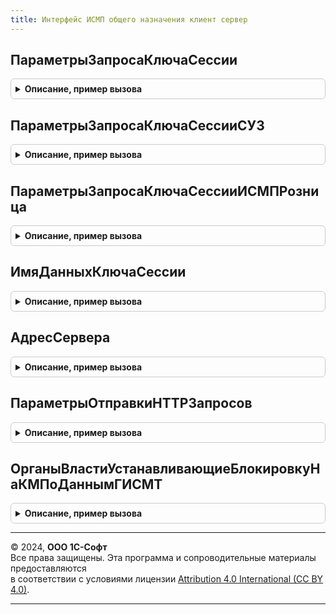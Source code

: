 ```yaml
---
title: Интерфейс ИСМП общего назначения клиент сервер
---
```



## ПараметрыЗапросаКлючаСессии
<details style="margin: 1em 0; padding: 0.5em; border: 1px solid #ccc; border-radius: 6px;">

<summary style="font-weight: bold; cursor: pointer;">Описание, пример вызова</summary>

```bsl

// Инициализировать структуру параметров запроса в ИС МОТП (ИС МП) для получения ключа сессии.
//
// Параметры:
// 	Организация - ОпределяемыйТип.Организация - Организация.
// Возвращаемое значение:
// 	(См. ИнтерфейсАвторизацииИСМПКлиентСервер.ПараметрыЗапросаКлючаСессии).
Функция ПараметрыЗапросаКлючаСессии(Организация = Неопределено) Экспорт
```

Пример вызова
```bsl
Результат = ИнтерфейсИСМПОбщегоНазначенияКлиентСервер.ПараметрыЗапросаКлючаСессии(Организация);
```
</details>

## ПараметрыЗапросаКлючаСессииСУЗ
<details style="margin: 1em 0; padding: 0.5em; border: 1px solid #ccc; border-radius: 6px;">

<summary style="font-weight: bold; cursor: pointer;">Описание, пример вызова</summary>

```bsl

// Инициализировать структуру параметров запроса в ИС МОТП (ИС МП) для получения ключа сессии СУЗ.
//
// Параметры:
// 	ПараметрыСУЗ - Структура -
// Возвращаемое значение:
// 	(См. ИнтерфейсАвторизацииИСМПКлиентСервер.ПараметрыЗапросаКлючаСессии).
Функция ПараметрыЗапросаКлючаСессииСУЗ(ПараметрыСУЗ) Экспорт
```

Пример вызова
```bsl
Результат = ИнтерфейсИСМПОбщегоНазначенияКлиентСервер.ПараметрыЗапросаКлючаСессииСУЗ(ПараметрыСУЗ) 
```
</details>

## ПараметрыЗапросаКлючаСессииИСМПРозница
<details style="margin: 1em 0; padding: 0.5em; border: 1px solid #ccc; border-radius: 6px;">

<summary style="font-weight: bold; cursor: pointer;">Описание, пример вызова</summary>

```bsl

// Инициализировать структуру параметров запроса в ГИС МТ для получения ключа сессии
// розничной продажи.
//
// Параметры:
// 	Организация - ОпределяемыйТип.Организация - Организация.
// Возвращаемое значение:
// 	(См. ИнтерфейсАвторизацииИСМПКлиентСервер.ПараметрыЗапросаКлючаСессии).
Функция ПараметрыЗапросаКлючаСессииИСМПРозница(Организация = Неопределено) Экспорт
```

Пример вызова
```bsl
Результат = ИнтерфейсИСМПОбщегоНазначенияКлиентСервер.ПараметрыЗапросаКлючаСессииИСМПРозница(Организация);
```
</details>

## ИмяДанныхКлючаСессии
<details style="margin: 1em 0; padding: 0.5em; border: 1px solid #ccc; border-radius: 6px;">

<summary style="font-weight: bold; cursor: pointer;">Описание, пример вызова</summary>

```bsl

// Возвращает имя параметра сеанса, в котором хранится информация о токене авторизации.
//
// Параметры:
// 	ТипТокенаАвторизации - ПеречислениеСсылка.ТипыТокеновАвторизации - Тип токена авторизации.
// Возвращаемое значение:
// 	Строка - имя параметра сеанса.
Функция ИмяДанныхКлючаСессии(ТипТокенаАвторизации) Экспорт
```

Пример вызова
```bsl
Результат = ИнтерфейсИСМПОбщегоНазначенияКлиентСервер.ИмяДанныхКлючаСессии(ТипТокенаАвторизации) 
```
</details>

## АдресСервера
<details style="margin: 1em 0; padding: 0.5em; border: 1px solid #ccc; border-radius: 6px;">

<summary style="font-weight: bold; cursor: pointer;">Описание, пример вызова</summary>

```bsl

// Возвращает адрес сервера ИС МП.
//
// Параметры:
//   ВидПродукции - ПеречислениеСсылка.ВидыПродукцииИС - Вид продукции (В тестовом контуре адреса серверов
//                                                       могут отличаться для различных видов продукции).
//   ИспользоватьTrueAPI - Булево - Использовать true-api
//   ЗагрузкаCDNПлощадок - Булево - Загрузка CDN-площадок
//
// Возвращаемое значение:
//  Строка - адрес сервера ИС МП.
//
Функция АдресСервера(ВидПродукции = Неопределено, ИспользоватьTrueAPI = Ложь, ЗагрузкаCDNПлощадок = Ложь) Экспорт
```

Пример вызова
```bsl
Результат = ИнтерфейсИСМПОбщегоНазначенияКлиентСервер.АдресСервера(ВидПродукции, ИспользоватьTrueAPI, ЗагрузкаCDNПлощадок);
```
</details>

## ПараметрыОтправкиHTTPЗапросов
<details style="margin: 1em 0; padding: 0.5em; border: 1px solid #ccc; border-radius: 6px;">

<summary style="font-weight: bold; cursor: pointer;">Описание, пример вызова</summary>

```bsl

// Возвращает параметры для отправки HTTP запросов ИС МП.
//
// Параметры:
//   ВидПродукции - ПеречислениеСсылка.ВидыПродукцииИС - Вид продукции (В тестовом контуре адреса серверов
//                                                       могут отличаться для различных видов продукции).
//   ИспользоватьTrueAPI - Булево - Использовать true-api.
//   ЗагрузкаCDNПлощадок - Булево - Загрузка CDN-площадок
//
// Возвращаемое значение:
//  Структура - Описание:
//   * ИспользоватьЗащищенноеСоединение - Булево - Признак использования SSL.
//   * Таймаут - Число - Таймаут соединения.
//   * Порт - Число - Порт соединения.
//   * Сервер - Строка - Адрес сервера.
//   * ПредставлениеСервиса - Строка - Представления сервиса.
//
Функция ПараметрыОтправкиHTTPЗапросов(ВидПродукции = Неопределено, ИспользоватьTrueAPI = Ложь, ЗагрузкаCDNПлощадок = Ложь) Экспорт
```

Пример вызова
```bsl
Результат = ИнтерфейсИСМПОбщегоНазначенияКлиентСервер.ПараметрыОтправкиHTTPЗапросов(ВидПродукции, ИспользоватьTrueAPI, ЗагрузкаCDNПлощадок);
```
</details>

## ОрганыВластиУстанавливающиеБлокировкуНаКМПоДаннымГИСМТ
<details style="margin: 1em 0; padding: 0.5em; border: 1px solid #ccc; border-radius: 6px;">

<summary style="font-weight: bold; cursor: pointer;">Описание, пример вызова</summary>

```bsl

// Функция преобразовывает список переданных сокращенных наименований гос. органов, устанавливающих
//  блокировку на реализацию конкретных кодов маркировки по данным ГИС МТ, в читаемое представление
//
// Параметры:
//  МассивИдентификаторов - Массив из Строка - список сокращенных наименований организаций
//
// Возвращаемое значение:
//  Массив из Строка - список полных наименований организаций
Функция ОрганыВластиУстанавливающиеБлокировкуНаКМПоДаннымГИСМТ(МассивИдентификаторов) Экспорт
```

Пример вызова
```bsl
Результат = ИнтерфейсИСМПОбщегоНазначенияКлиентСервер.ОрганыВластиУстанавливающиеБлокировкуНаКМПоДаннымГИСМТ(МассивИдентификаторов) 
```
</details>

---

© 2024, **ООО 1С-Софт**  
Все права защищены. Эта программа и сопроводительные материалы предоставляются  
в соответствии с условиями лицензии [Attribution 4.0 International (CC BY 4.0)](https://creativecommons.org/licenses/by/4.0/legalcode).

---
